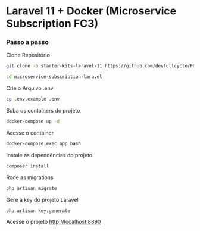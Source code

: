 # Laravel 11 + Docker (Microservice Subscription FC3)

### Passo a passo
Clone Repositório
```sh
git clone -b starter-kits-laravel-11 https://github.com/devfullcycle/FC3-microservice-assinatura-php microservice-subscription-laravel
```
```sh
cd microservice-subscription-laravel
```

Crie o Arquivo .env
```sh
cp .env.example .env
```

Suba os containers do projeto
```sh
docker-compose up -d
```


Acesse o container
```sh
docker-compose exec app bash
```


Instale as dependências do projeto
```sh
composer install
```

Rode as migrations
```sh
php artisan migrate
```


Gere a key do projeto Laravel
```sh
php artisan key:generate
```


Acesse o projeto
[http://localhost:8890](http://localhost:8890)
